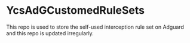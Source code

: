 # YcsAdGCustomedRuleSets
This repo is used to store the self-used interception rule set on Adguard and this repo is updated irregularly.
